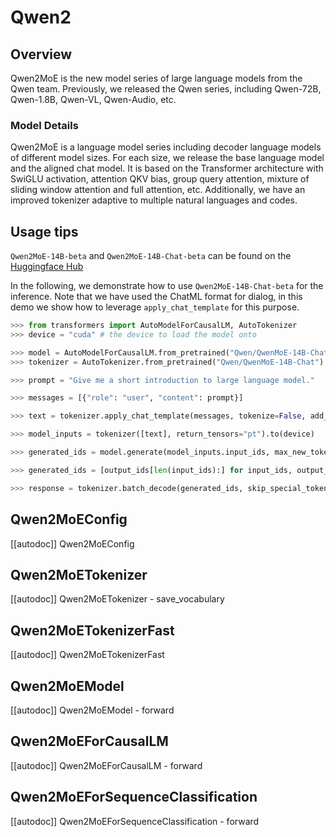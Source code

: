 <!--Copyright 2024 The Qwen Team and The HuggingFace Team. All rights reserved.

Licensed under the Apache License, Version 2.0 (the "License"); you may not use this file except in compliance with
the License. You may obtain a copy of the License at

http://www.apache.org/licenses/LICENSE-2.0

Unless required by applicable law or agreed to in writing, software distributed under the License is distributed on
an "AS IS" BASIS, WITHOUT WARRANTIES OR CONDITIONS OF ANY KIND, either express or implied. See the License for the
specific language governing permissions and limitations under the License.

⚠️ Note that this file is in Markdown but contain specific syntax for our doc-builder (similar to MDX) that may not be
rendered properly in your Markdown viewer.

-->

# Qwen2

## Overview

Qwen2MoE is the new model series of large language models from the Qwen team. Previously, we released the Qwen series, including Qwen-72B, Qwen-1.8B, Qwen-VL, Qwen-Audio, etc.

### Model Details

Qwen2MoE is a language model series including decoder language models of different model sizes. For each size, we release the base language model and the aligned chat model. It is based on the Transformer architecture with SwiGLU activation, attention QKV bias, group query attention, mixture of sliding window attention and full attention, etc. Additionally, we have an improved tokenizer adaptive to multiple natural languages and codes.


## Usage tips

`Qwen2MoE-14B-beta` and `Qwen2MoE-14B-Chat-beta` can be found on the [Huggingface Hub](https://huggingface.co/Qwen)

In the following, we demonstrate how to use `Qwen2MoE-14B-Chat-beta` for the inference. Note that we have used the ChatML format for dialog, in this demo we show how to leverage `apply_chat_template` for this purpose.

```python
>>> from transformers import AutoModelForCausalLM, AutoTokenizer
>>> device = "cuda" # the device to load the model onto

>>> model = AutoModelForCausalLM.from_pretrained("Qwen/QwenMoE-14B-Chat", device_map="auto")
>>> tokenizer = AutoTokenizer.from_pretrained("Qwen/QwenMoE-14B-Chat")

>>> prompt = "Give me a short introduction to large language model."

>>> messages = [{"role": "user", "content": prompt}]

>>> text = tokenizer.apply_chat_template(messages, tokenize=False, add_generation_prompt=True)

>>> model_inputs = tokenizer([text], return_tensors="pt").to(device)

>>> generated_ids = model.generate(model_inputs.input_ids, max_new_tokens=512, do_sample=True)

>>> generated_ids = [output_ids[len(input_ids):] for input_ids, output_ids in zip(model_inputs.input_ids, generated_ids)]

>>> response = tokenizer.batch_decode(generated_ids, skip_special_tokens=True)[0]
```

## Qwen2MoEConfig

[[autodoc]] Qwen2MoEConfig

## Qwen2MoETokenizer

[[autodoc]] Qwen2MoETokenizer
    - save_vocabulary

## Qwen2MoETokenizerFast

[[autodoc]] Qwen2MoETokenizerFast

## Qwen2MoEModel

[[autodoc]] Qwen2MoEModel
    - forward

## Qwen2MoEForCausalLM

[[autodoc]] Qwen2MoEForCausalLM
    - forward

## Qwen2MoEForSequenceClassification

[[autodoc]] Qwen2MoEForSequenceClassification
    - forward
